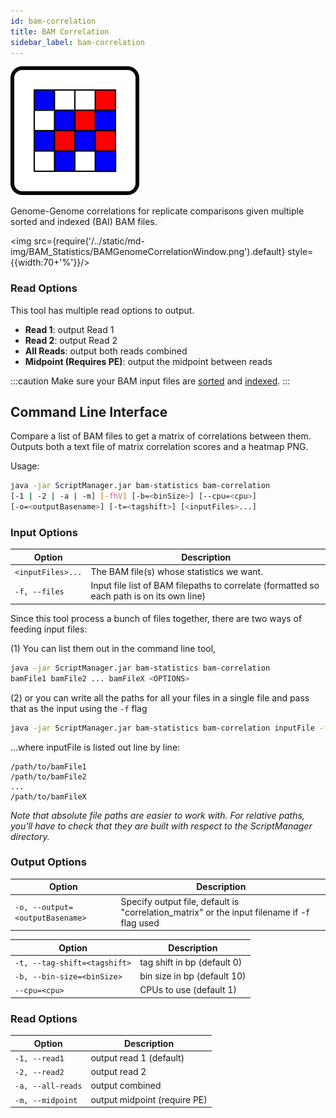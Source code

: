 ```yaml
---
id: bam-correlation
title: BAM Correlation
sidebar_label: bam-correlation
---
```


![bam-correlation](/../static/icons/BAM_Statistics/BAMGenomeCorrelation_square.svg)

Genome-Genome correlations for replicate comparisons given multiple sorted and indexed (BAI) BAM files.

<img src={require('/../static/md-img/BAM_Statistics/BAMGenomeCorrelationWindow.png').default} style={{width:70+'%'}}/>

### Read Options

This tool has multiple read options to output.
* **Read 1**: output Read 1
* **Read 2**: output Read 2
* **All Reads**: output both reads combined 
* **Midpoint (Requires PE)**: output the midpoint between reads


:::caution
Make sure your BAM input files are [sorted][sort-bam] and [indexed][bam-indexer].
:::

## Command Line Interface

Compare a list of BAM files to get a matrix of correlations between them. Outputs both a text file of matrix correlation scores and a heatmap PNG.

Usage:

```bash
java -jar ScriptManager.jar bam-statistics bam-correlation
[-1 | -2 | -a | -m] [-fhV] [-b=<binSize>] [--cpu=<cpu>]
[-o=<outputBasename>] [-t=<tagshift>] [<inputFiles>...]
```

### Input Options
| Option | Description |
| ------ | ----------- |
|  `<inputFiles>...` |  The BAM file(s) whose statistics we want. |
|  `-f, --files`     |  Input file list of BAM filepaths to correlate (formatted so each path is on its own line) |

Since this tool process a bunch of files together, there are two ways of feeding input files:

(1) You can list them out in the command line tool,

```bash
java -jar ScriptManager.jar bam-statistics bam-correlation
bamFile1 bamFile2 ... bamFileX <OPTIONS>
```

(2) or you can write all the paths for all your files in a single file and pass that as the input using the `-f` flag

```bash
java -jar ScriptManager.jar bam-statistics bam-correlation inputFile -f <OPTIONS>
```

...where inputFile is listed out line by line:

```
/path/to/bamFile1
/path/to/bamFile2
...
/path/to/bamFileX
```


_Note that absolute file paths are easier to work with. For relative paths, you\'ll have to check that they are built with respect to the ScriptManager directory._


### Output Options

| Option | Description |
| ------ | ----------- |
| `-o, --output=<outputBasename>` | Specify output file, default is "correlation_matrix" or the input filename if -f flag used |


| Option | Description |
| ------ | ----------- |
| ``-t, --tag-shift=<tagshift>`` | tag shift in bp (default 0) |
| ``-b, --bin-size=<binSize>`` | bin size in bp (default 10) |
| ``--cpu=<cpu>`` | CPUs to use (default 1) |



### Read Options


| Option | Description |
| ------ | ----------- |
| `-1, --read1` | output read 1 (default) |
| `-2, --read2` | output read 2 |
| `-a, --all-reads` | output combined |
| `-m, --midpoint` | output midpoint (require PE) |


[sort-bam]:/docs/bam-manipulation/sort-bam
[bam-indexer]:/docs/bam-manipulation/bam-indexer
